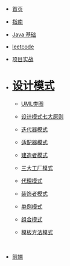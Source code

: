 <!-- docs/_sidebar.md -->

* [首页](/)

* [指南](/guide)

* [Java 基础](markdown/java/)

* [leetcode](markdown/leetcode/)

* [项目实战](/markdown/demo/)

* # [设计模式](markdown/设计模式/)

	* [UML类图](markdown/设计模式/UML图.md)

	*  [设计模式七大原则](markdown/设计模式/设计模式七大原则.md)

	*  [迭代器模式](markdown/设计模式/迭代器模式.md)

	*  [适配器模式](markdown/设计模式/适配器模式.md)

	*  [建造者模式](markdown/设计模式/建造者模式.md)

	*  [三大工厂模式](markdown/设计模式/三大工厂模式.md)

	*  [代理模式](markdown/设计模式/代理模式.md)

	*  [装饰者模式](markdown/设计模式/装饰者模式.md)

	* [单例模式](markdown/设计模式/单例模式.md)

	*  [组合模式](markdown/设计模式/组合模式.md)

	*  [模板方法模式](markdown/设计模式/模板方法模式.md)

	​        

* [前端](/markdown/前端/)

